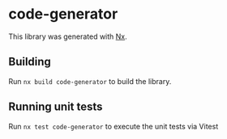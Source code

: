 # code-generator

This library was generated with [Nx](https://nx.dev).

## Building

Run `nx build code-generator` to build the library.

## Running unit tests

Run `nx test code-generator` to execute the unit tests via Vitest
